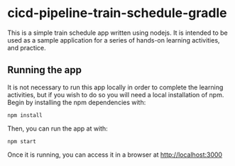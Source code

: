 # cicd-pipeline-train-schedule-gradle

This is a simple train schedule app written using nodejs. It is intended to be used as a sample application for a series of hands-on learning activities, and practice. 

## Running the app

It is not necessary to run this app locally in order to complete the learning activities, but if you wish to do so you will need a local installation of npm. Begin by installing the npm dependencies with:

    npm install

Then, you can run the app at with:

    npm start

Once it is running, you can access it in a browser at [http://localhost:3000](http://localhost:3000)

